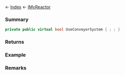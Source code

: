← [Index](Api-Index) ← [IMyReactor](Sandbox.ModAPI.Ingame.IMyReactor)

### Summary

```csharp
private public virtual bool UseConveyorSystem { ; ; }
```

### Returns

### Example

### Remarks

